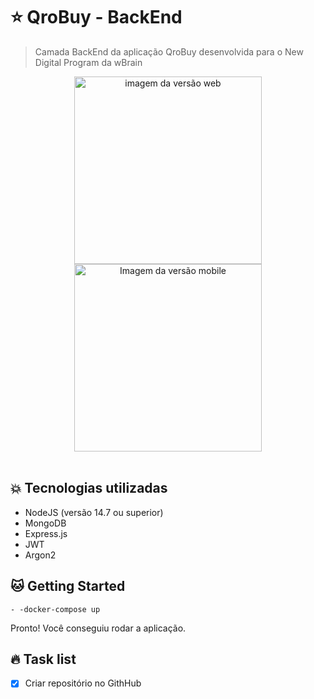 # :star: QroBuy - BackEnd

> Camada BackEnd da aplicação QroBuy desenvolvida para o New Digital Program da wBrain

<div align="center">
<img height="300px" alt="imagem da versão web"><img src="" height="300px" alt="Imagem da versão mobile">
</div>
<br>

## :boom: Tecnologias utilizadas

- NodeJS (versão 14.7 ou superior)
- MongoDB
- Express.js
- JWT
- Argon2

## :cat: Getting Started

```shell
- -docker-compose up
```

Pronto! Você conseguiu rodar a aplicação.

## :fire: Task list

- [x] Criar repositório no GithHub
